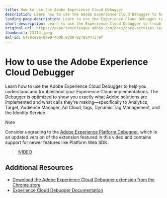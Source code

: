 ```yaml
---
title: How to use the Adobe Experience Cloud Debugger
description: Learn how to use the Adobe Experience Cloud Debugger to help you understand and troubleshoot your Experience Cloud implementations.
landing-page-description: Learn to use the Experience Cloud Debugger to troubleshoot your implementations. Understand what Adobe solutions are implemented and what calls they're making.
short-description: Learn to use the Experience Cloud Debugger to troubleshoot your implementations. Understand what Adobe solutions are implemented and what calls they're making.
original-url: https://experienceleague.adobe.com/docs/core-services-learn/tutorials/debugger/use-the-experience-cloud-debugger.html
thumbnail: 23114.jpeg
exl-id: 6428ce8e-8a99-4b0b-83d8-02795447179f
---
```

# How to use the Adobe Experience Cloud Debugger

Learn how to use the Adobe Experience Cloud Debugger to help you understand and troubleshoot your Experience Cloud implementations. The Debugger is optimized to show you exactly what Adobe solutions are implemented and what calls they're making&mdash;specifically to Analytics, Target, Audience Manager, Ad Cloud, tags, Dynamic Tag Management, and the Identity Service

>[!NOTE]
>
>Consider upgrading to the [Adobe Experience Platform Debugger](../overview.md), which is an updated version of the extension featured in this video and contains support for newer features like Platform Web SDK.


>[!VIDEO](https://video.tv.adobe.com/v/23064/?quality=12)

## Additional Resources

* [Download the Adobe Experience Cloud Debugger extension from the Chrome store](https://chrome.google.com/webstore/detail/adobe-experience-cloud-de/ocdmogmohccmeicdhlhhgepeaijenapj)
* [Experience Cloud Debugger Documentation](https://experienceleague.adobe.com/docs/debugger/using/experience-cloud-debugger.html)
